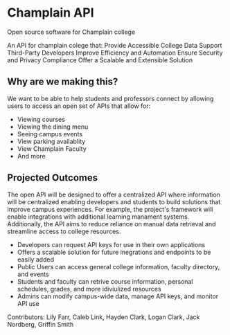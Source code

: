 # Champlain API

Open source software for Champlain college

An API for champlain colege that:
  Provide Accessible College Data
  Support Third-Party Developers
  Improve Efficiency and Automation
  Ensure Security and Privacy Compliance
  Offer a Scalable and Extensible Solution

## Why are we making this?
We want to be able to help students and professors connect by allowing users to access an open set of APIs that allow for:
* Viewing courses
* Viewing the dining menu
* Seeing campus events
* View parking availablity
* View Champlain Faculty 
* And more

## Projected Outcomes
The open API will be designed to offer a centralized API where information will be centralized enabling developers and students to build solutions that improve campus experiences. For example, the project's framework will enable integrations with additional learning manament systems. Additionally, the API aims to reduce reliance on manual data retrieval and streamline access to college resources.
* Developers can request API keys for use in their own applications
* Offers a scalable solution for future inegrations and endpoints to be easily added
* Public Users can access general college information, faculty directory, and events
* Students and faculty can retrive course information, personal schedules, grades, and more idiviulized resources
* Admins can modify campus-wide data, manage API keys, and monitor API use

Contributors: Lily Farr, Caleb Link, Hayden Clark, Logan Clark, Jack Nordberg, Griffin Smith
  
